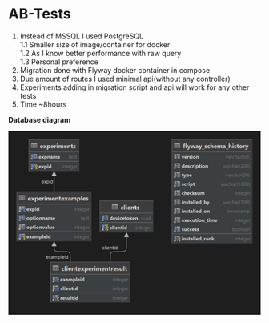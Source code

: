 # AB-Tests

1. Instead of MSSQL I used PostgreSQL </br>
    1.1 Smaller size of image/container for docker </br>
    1.2 As I know better performance with raw query </br>
    1.3 Personal preference
2. Migration done with Flyway docker container in compose
3. Due amount of routes I used minimal api(without any controller)
4. Experiments adding in migration script and api will work for any other tests
5. Time ~8hours

**Database diagram**

<img src="diagram.png" alt="database">